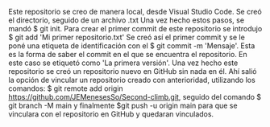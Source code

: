 Este repositorio se creo de manera local, desde Visual Studio Code. Se creó el directorio, seguido de un archivo .txt Una vez hecho estos pasos, se mandó $ git init.
Para crear el primer commit de este repositorio se introdujo $ git add 'Mi primer repositorio.txt' Se creó así el primer commit y se le poné una etiqueta de identificación
con el $ git commit -m 'Mensaje'. Esta es la forma de saber el commit en el que se encuentra el repositorio. En este caso se etiquetó como 'La primera versión'.
Una vez hecho este repositorio se creó un repositorio nuevo en GitHub sin nada en él. Ahí salió la opción de vincular un repositorio creado con anterioridad, utilizando los comandos: $ git remote add origin https://github.com/JEMenesesSo/Second-climb.git, seguido del comando $ git branch -M main y finalmente $git push -u origin main para que se vinculara con el repositorio en GitHub y quedaran vinculados.
